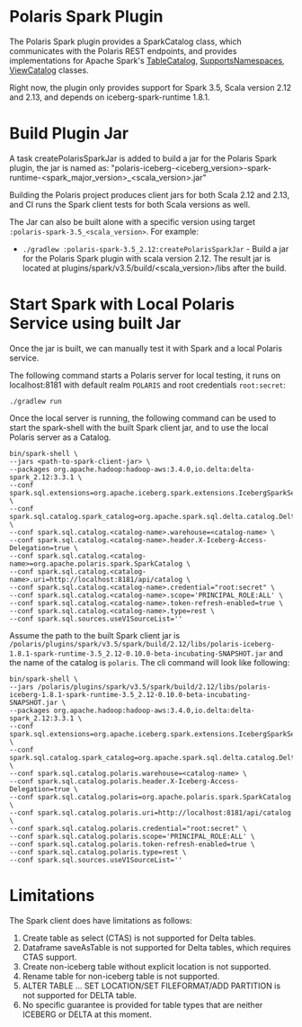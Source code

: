 <!--
  Licensed to the Apache Software Foundation (ASF) under one
  or more contributor license agreements.  See the NOTICE file
  distributed with this work for additional information
  regarding copyright ownership.  The ASF licenses this file
  to you under the Apache License, Version 2.0 (the
  "License"); you may not use this file except in compliance
  with the License.  You may obtain a copy of the License at
 
   http://www.apache.org/licenses/LICENSE-2.0
 
  Unless required by applicable law or agreed to in writing,
  software distributed under the License is distributed on an
  "AS IS" BASIS, WITHOUT WARRANTIES OR CONDITIONS OF ANY
  KIND, either express or implied.  See the License for the
  specific language governing permissions and limitations
  under the License.
-->

# Polaris Spark Plugin

The Polaris Spark plugin provides a SparkCatalog class, which communicates with the Polaris
REST endpoints, and provides implementations for Apache Spark's 
[TableCatalog](https://github.com/apache/spark/blob/v3.5.5/sql/catalyst/src/main/java/org/apache/spark/sql/connector/catalog/TableCatalog.java), 
[SupportsNamespaces](https://github.com/apache/spark/blob/v3.5.5/sql/catalyst/src/main/java/org/apache/spark/sql/connector/catalog/SupportsNamespaces.java), 
[ViewCatalog](https://github.com/apache/spark/blob/v3.5.5/sql/catalyst/src/main/java/org/apache/spark/sql/connector/catalog/ViewCatalog.java) classes.

Right now, the plugin only provides support for Spark 3.5, Scala version 2.12 and 2.13,
and depends on iceberg-spark-runtime 1.8.1.

# Build Plugin Jar
A task createPolarisSparkJar is added to build a jar for the Polaris Spark plugin, the jar is named as:
"polaris-iceberg-<iceberg_version>-spark-runtime-<spark_major_version>_<scala_version>.jar"

Building the Polaris project produces client jars for both Scala 2.12 and 2.13, and CI runs the Spark 
client tests for both Scala versions as well.

The Jar can also be built alone with a specific version using target `:polaris-spark-3.5_<scala_version>`. For example:
- `./gradlew :polaris-spark-3.5_2.12:createPolarisSparkJar` - Build a jar for the Polaris Spark plugin with scala version 2.12.
The result jar is located at plugins/spark/v3.5/build/<scala_version>/libs after the build.

# Start Spark with Local Polaris Service using built Jar
Once the jar is built, we can manually test it with Spark and a local Polaris service.

The following command starts a Polaris server for local testing, it runs on localhost:8181 with default
realm `POLARIS` and root credentials `root:secret`:
```shell
./gradlew run
```

Once the local server is running, the following command can be used to start the spark-shell with the built Spark client
jar, and to use the local Polaris server as a Catalog.

```shell
bin/spark-shell \
--jars <path-to-spark-client-jar> \
--packages org.apache.hadoop:hadoop-aws:3.4.0,io.delta:delta-spark_2.12:3.3.1 \
--conf spark.sql.extensions=org.apache.iceberg.spark.extensions.IcebergSparkSessionExtensions,io.delta.sql.DeltaSparkSessionExtension \
--conf spark.sql.catalog.spark_catalog=org.apache.spark.sql.delta.catalog.DeltaCatalog \
--conf spark.sql.catalog.<catalog-name>.warehouse=<catalog-name> \
--conf spark.sql.catalog.<catalog-name>.header.X-Iceberg-Access-Delegation=true \
--conf spark.sql.catalog.<catalog-name>=org.apache.polaris.spark.SparkCatalog \
--conf spark.sql.catalog.<catalog-name>.uri=http://localhost:8181/api/catalog \
--conf spark.sql.catalog.<catalog-name>.credential="root:secret" \
--conf spark.sql.catalog.<catalog-name>.scope='PRINCIPAL_ROLE:ALL' \
--conf spark.sql.catalog.<catalog-name>.token-refresh-enabled=true \
--conf spark.sql.catalog.<catalog-name>.type=rest \
--conf spark.sql.sources.useV1SourceList=''
```

Assume the path to the built Spark client jar is
`/polaris/plugins/spark/v3.5/spark/build/2.12/libs/polaris-iceberg-1.8.1-spark-runtime-3.5_2.12-0.10.0-beta-incubating-SNAPSHOT.jar`
and the name of the catalog is `polaris`. The cli command will look like following:

```shell
bin/spark-shell \
--jars /polaris/plugins/spark/v3.5/spark/build/2.12/libs/polaris-iceberg-1.8.1-spark-runtime-3.5_2.12-0.10.0-beta-incubating-SNAPSHOT.jar \
--packages org.apache.hadoop:hadoop-aws:3.4.0,io.delta:delta-spark_2.12:3.3.1 \
--conf spark.sql.extensions=org.apache.iceberg.spark.extensions.IcebergSparkSessionExtensions,io.delta.sql.DeltaSparkSessionExtension \
--conf spark.sql.catalog.spark_catalog=org.apache.spark.sql.delta.catalog.DeltaCatalog \
--conf spark.sql.catalog.polaris.warehouse=<catalog-name> \
--conf spark.sql.catalog.polaris.header.X-Iceberg-Access-Delegation=true \
--conf spark.sql.catalog.polaris=org.apache.polaris.spark.SparkCatalog \
--conf spark.sql.catalog.polaris.uri=http://localhost:8181/api/catalog \
--conf spark.sql.catalog.polaris.credential="root:secret" \
--conf spark.sql.catalog.polaris.scope='PRINCIPAL_ROLE:ALL' \
--conf spark.sql.catalog.polaris.token-refresh-enabled=true \
--conf spark.sql.catalog.polaris.type=rest \
--conf spark.sql.sources.useV1SourceList=''
```

# Limitations
The Spark client does have limitations as follows:
1) Create table as select (CTAS) is not supported for Delta tables.
2) Dataframe saveAsTable is not supported for Delta tables, which requires CTAS support.
3) Create non-iceberg table without explicit location is not supported.
4) Rename table for non-iceberg table is not supported.
5) ALTER TABLE ... SET LOCATION/SET FILEFORMAT/ADD PARTITION is not supported for DELTA table.
6) No specific guarantee is provided for table types that are neither ICEBERG or DELTA at this moment.
